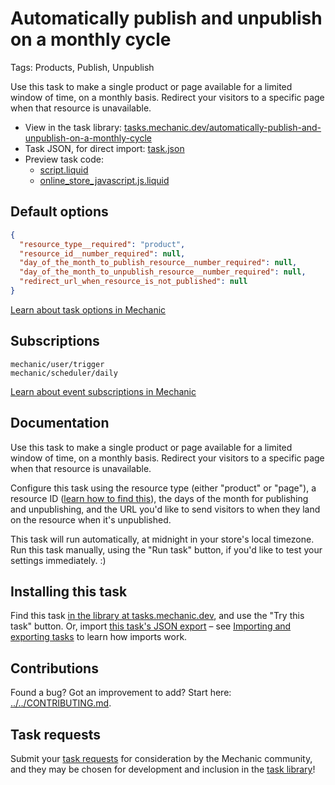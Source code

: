 # Automatically publish and unpublish on a monthly cycle

Tags: Products, Publish, Unpublish

Use this task to make a single product or page available for a limited window of time, on a monthly basis. Redirect your visitors to a specific page when that resource is unavailable.

* View in the task library: [tasks.mechanic.dev/automatically-publish-and-unpublish-on-a-monthly-cycle](https://tasks.mechanic.dev/automatically-publish-and-unpublish-on-a-monthly-cycle)
* Task JSON, for direct import: [task.json](../../tasks/automatically-publish-and-unpublish-on-a-monthly-cycle.json)
* Preview task code:
  * [script.liquid](./script.liquid)
  * [online_store_javascript.js.liquid](./online_store_javascript.js.liquid)

## Default options

```json
{
  "resource_type__required": "product",
  "resource_id__number_required": null,
  "day_of_the_month_to_publish_resource__number_required": null,
  "day_of_the_month_to_unpublish_resource__number_required": null,
  "redirect_url_when_resource_is_not_published": null
}
```

[Learn about task options in Mechanic](https://learn.mechanic.dev/core/tasks/options)

## Subscriptions

```liquid
mechanic/user/trigger
mechanic/scheduler/daily
```

[Learn about event subscriptions in Mechanic](https://learn.mechanic.dev/core/tasks/subscriptions)

## Documentation

Use this task to make a single product or page available for a limited window of time, on a monthly basis. Redirect your visitors to a specific page when that resource is unavailable.

Configure this task using the resource type (either "product" or "page"), a resource ID ([learn how to find this](https://help.usemechanic.com/faqs/how-do-i-find-an-id-for-a-product-collection-order-or-something-else)), the days of the month for publishing and unpublishing, and the URL you'd like to send visitors to when they land on the resource when it's unpublished.

This task will run automatically, at midnight in your store's local timezone. Run this task manually, using the "Run task" button, if you'd like to test your settings immediately. :)

## Installing this task

Find this task [in the library at tasks.mechanic.dev](https://tasks.mechanic.dev/automatically-publish-and-unpublish-on-a-monthly-cycle), and use the "Try this task" button. Or, import [this task's JSON export](../../tasks/automatically-publish-and-unpublish-on-a-monthly-cycle.json) – see [Importing and exporting tasks](https://learn.mechanic.dev/core/tasks/import-and-export) to learn how imports work.

## Contributions

Found a bug? Got an improvement to add? Start here: [../../CONTRIBUTING.md](../../CONTRIBUTING.md).

## Task requests

Submit your [task requests](https://mechanic.canny.io/task-requests) for consideration by the Mechanic community, and they may be chosen for development and inclusion in the [task library](https://tasks.mechanic.dev/)!
